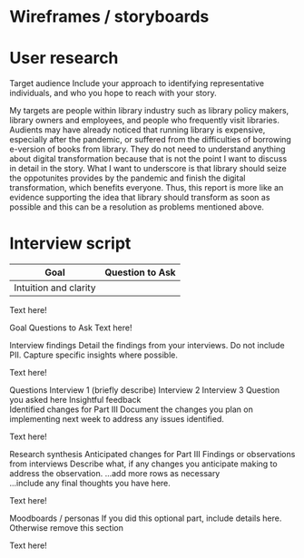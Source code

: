# Wireframes / storyboards

<script src="https://xiao-shi.shorthandstories.com/96ff1be4-9304-450a-9d8c-d902ccdc59d6/embed.js"></script>

# User research
Target audience
Include your approach to identifying representative individuals, and who you hope to reach with your story.

My targets are people within library industry such as library policy makers, library owners and employees, and people who frequently visit libraries. Audients may have already noticed that running library is expensive, especially after the pandemic, or suffered from the difficulties of borrowing e-version of books from library. They do not need to understand anything about digital transformation because that is not the point I want to discuss in detail in the story. What I want to underscore is that library should seize the oppotunites provides by the pandemic and finish the digital transformation, which benefits everyone. Thus, this report is more like an evidence supporting the idea that library should transform as soon as possible and this can be a resolution as problems mentioned above.

# Interview script
| Goal | Question to Ask |
| :----: | :----: |
| Intuition and clarity | 

Text here!

Goal	Questions to Ask
Text here!

Interview findings
Detail the findings from your interviews. Do not include PII. Capture specific insights where possible.

Text here!

Questions	Interview 1 (briefly describe)	Interview 2	Interview 3
Question you asked here	Insightful feedback		
Identified changes for Part III
Document the changes you plan on implementing next week to address any issues identified.

Text here!

Research synthesis	Anticipated changes for Part III
Findings or observations from interviews	Describe what, if any changes you anticipate making to address the observation.
...add more rows as necessary	
...include any final thoughts you have here.

Text here!

Moodboards / personas
If you did this optional part, include details here. Otherwise remove this section

Text here!
